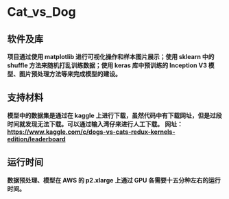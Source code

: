 # Cat_vs_Dog
## 软件及库
**项目通过使用 matplotlib 进行可视化操作和样本图片展示；使用 sklearn 中的 shuffle 方法来随机打乱训练数据；使用 keras 库中预训练的 Inception V3 模型、图片预处理方法等来完成模型的建设。**
## 支持材料
**模型中的数据集是通过在 kaggle 上进行下载，虽然代码中有下载网址，但是过段时间就发现无法下载。可以通过输入湾仔来进行人工下载。**
**网址：https://www.kaggle.com/c/dogs-vs-cats-redux-kernels-edition/leaderboard**
## 运行时间
**数据预处理、模型在 AWS 的 p2.xlarge 上通过 GPU 各需要十五分种左右的运行时间。**